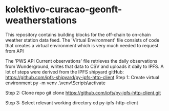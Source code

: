 # kolektivo-curacao-geonft-weatherstations
This repository contains building blocks for the off-chain to on-chain weather station data feed. The 'Virtual Environment' file consists of code that creates a virtual environment which is very much needed to request from API

The 'PWS API Current observations' file retrieves the daily observations from Wunderground, writes that data to CSV and uploads it daily to IPFS. A lot of steps were derived from the IPFS shipyard gitHub: https://github.com/ipfs-shipyard/py-ipfs-http-client
Step 1: Create virtual environment 
  py -m venv <environment name>
  .\venv\Scripts\activate
 
Step 2: Clone repo
  git clone https://github.com/ipfs/py-ipfs-http-client.git
 
Step 3: Select relevant working directory
  cd py-ipfs-http-client
  
